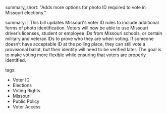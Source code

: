 summary_short: "Adds more options for photo ID required to vote in Missouri elections."

summary: |
  This bill updates Missouri's voter ID rules to include additional forms of photo identification. Voters will now be able to use Missouri driver’s licenses, student or employee IDs from Missouri schools, or certain military and veteran IDs to prove who they are when voting. If someone doesn’t have acceptable ID at the polling place, they can still vote a provisional ballot, but their identity will need to be verified later. The goal is to make voting more flexible while ensuring that voters are properly identified.

tags:
  - Voter ID
  - Elections
  - Voting Rights
  - Missouri
  - Public Policy
  - Voter Access
